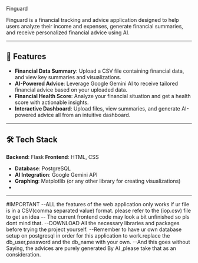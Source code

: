 Finguard

Finguard is a financial tracking and advice application designed to help users analyze their income and expenses, generate financial summaries, and receive personalized financial advice using AI.

---

## 🚀 Features

- **Financial Data Summary**: Upload a CSV file containing financial data, and view key summaries and visualizations.
- **AI-Powered Advice**: Leverage Google Gemini AI to receive tailored financial advice based on your uploaded data.
- **Financial Health Score**: Analyze your financial situation and get a health score with actionable insights.
- **Interactive Dashboard**: Upload files, view summaries, and generate AI-powered advice all from an intuitive dashboard.

---

## 🛠️ Tech Stack

 **Backend**: Flask
 **Frontend**: HTML, CSS
- **Database**: PostgreSQL
- **AI Integration**: Google Gemini API
- **Graphing**: Matplotlib (or any other library for creating visualizations)
- 
---
#IMPORTANT 
--ALL the features of the web application only works if ur file is in a CSV(comma separated value) format. please refer to the (iop.csv) file to get an idea
-- The current frontend code may look a bit unfinished so pls dont mind that.
--DOWNLOAD All the necessary libraries and packages before trying the project yourself.
--Remember to have ur own database setup on postgresql in order for this application to work.replace the db_user,password and the db_name with your own.
--And this goes without Saying, the advices are purely generated By AI ,please take that as an consideration. 




